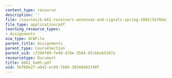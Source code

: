 ```yaml
---
content_type: resource
description: ''
file: /courses/6-661-receivers-antennas-and-signals-spring-2003/5bf60e27ab42ec997b0538548401f40f_6661_hw05.pdf
file_type: application/pdf
learning_resource_types:
- Assignments
ocw_type: OCWFile
parent_title: Assignments
parent_type: CourseSection
parent_uid: cf204f89-fe98-d76e-3584-85cbbe65507a
resourcetype: Document
title: 6661_hw05.pdf
uid: 5bf60e27-ab42-ec99-7b05-38548401f40f
---
```

